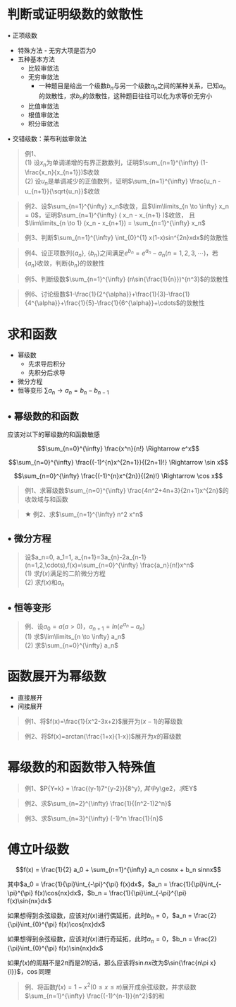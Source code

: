 <script type="text/x-mathjax-config">
  MathJax.Hub.Config({
    tex2jax: {
      inlineMath: [ ['$','$'], ["\(","\)"] ],
      processEscapes: true
    }
  });
</script>
<script type="text/javascript"
  src="https://cdn.mathjax.org/mathjax/latest/MathJax.js?config=TeX-AMS-MML_HTMLorMML">
</script>

# 判断或证明级数的敛散性

• 正项级数

+ 特殊方法 - 无穷大项是否为0
+ 五种基本方法
    + 比较审敛法
    + 无穷审敛法
        + 一种题目是给出一个级数$b_n$与另一个级数$a_n$之间的某种关系，已知$a_n$的敛散性，求$b_n$的敛散性，这种题目往往可以化为求等价无穷小
    + 比值审敛法
    + 根值审敛法
    + 积分审敛法

• 交错级数：莱布利兹审敛法

> 例1、  
> (1) 设${x_n}$为单调递增的有界正数数列，证明$\sum_{n=1}^{\infty} (1-\frac{x_n}{x_{n+1}})$收敛  
> (2) 设${u_n}$是单调减少的正值数列，证明$\sum_{n=1}^{\infty} \frac{u_n - u_{n+1}}{\sqrt{u_n}}$收敛

> 例2、设$\sum_{n=1}^{\infty} x_n$收敛，且$\lim\limits_{n \to \infty} x_n = 0$，证明$\sum_{n=1}^{\infty} ( x_n - x_{n+1} )$收敛，
> 且$\lim\limits_{n \to 1} (x_n - x_{n+1}) = \sum_{n=1}^{\infty} x_n$

> 例3、判断$\sum_{n=1}^{\infty} \int_{0}^{1} x(1-x)sin^{2n}xdx$的敛散性

> 例4、设正项数列$\{a_n\},\ \{b_n\}$之间满足$e^{b_n} = e^{a_n} - a_n (n=1,2,3,\cdots)$，若$\{a_n\}$收敛，判断$\{b_n\}$的敛散性

> 例5、判断级数$\sum_{n=1}^{\infty} (n\sin{\frac{1}{n}})^{n^3}$的敛散性

> 例6、讨论级数$1-\frac{1}{2^{\alpha}}+\frac{1}{3}-\frac{1}{4^{\alpha}}+\frac{1}{5}-\frac{1}{6^{\alpha}}+\cdots$的敛散性

# 求和函数

+ 幂级数
    + 先求导后积分
    + 先积分后求导
+ 微分方程
+ 恒等变形 $\sum a_n \rightarrow a_n = b_n - b_{n-1}$ 

## • 幂级数的和函数

应该对以下的幂级数的和函数敏感

$$\sum_{n=0}^{\infty} \frac{x^n}{n!} \Rightarrow e^x$$

$$\sum_{n=0}^{\infty} \frac{(-1)^{n}x^{2n+1}}{(2n+1)!} \Rightarrow \sin x$$

$$\sum_{n=0}^{\infty} \frac{(-1)^{n}x^{2n}}{(2n)!} \Rightarrow \cos x$$

> 例1、求幂级数$\sum_{n=0}^{\infty} \frac{4n^2+4n+3}{2n+1}x^{2n}$的收敛域与和函数

> ★ 例2、求$\sum_{n=1}^{\infty} n^2 x^n$

## • 微分方程

> 设$a_n=0, a_1=1, a_{n+1}=3a_{n}-2a_{n-1}(n=1,2,\cdots),f(x)=\sum_{n=0}^{\infty} \frac{a_n}{n!}x^n$  
> (1) 求$f(x)$满足的二阶微分方程  
> (2) 求$f(x)$和$a_n$

## • 恒等变形

> 例、设$a_0 = a(a \gt 0)$，$a_{n+1} = ln(e^{a_n} - a_n)$  
> (1) 求$\lim\limits_{n \to \infty} a_n$  
> (2) 求$\sum_{n=0}^{\infty} a_n$

# 函数展开为幂级数

+ 直接展开
+ 间接展开

> 例1、将$f(x)=\frac{1}{x^2-3x+2}$展开为$(x-1)$的幂级数

> 例2、将$f(x)=arctan(\frac{1+x}{1-x})$展开为$x$的幂级数


# 幂级数的和函数带入特殊值

> 例1、$P\{Y=k\} = \frac{(y-1)7^{y-2}}{8^y}, $其中$y\ge2$，求$EY$

> 例2、求$\sum_{n=2}^{\infty} \frac{1}{(n^2-1)2^n}$

> 例3、求$\sum_{n=3}^{\infty} (-1)^n \frac{1}{n}$

# 傅立叶级数

$$f(x) = \frac{1}{2} a_0 + \sum_{n=1}^{\infty} a_n cosnx + b_n sinnx$$

其中$a_0 = \frac{1}{\pi}\int_{-\pi}^{\pi} f(x)dx$，$a_n = \frac{1}{\pi}\int_{-\pi}^{\pi} f(x)\cos{nx}dx$，$b_n = \frac{1}{\pi}\int_{-\pi}^{\pi} f(x)\sin{nx}dx$

如果想得到余弦级数，应该对$f(x)$进行偶延拓，此时$b_n = 0$，$a_n = \frac{2}{\pi}\int_{0}^{\pi} f(x)\cos{nx}dx$

如果想得到余弦级数，应该对$f(x)$进行奇延拓，此时$a_n = 0$，$b_n = \frac{2}{\pi}\int_{0}^{\pi} f(x)\sin{nx}dx$

如果$f(x)$的周期不是$2\pi$而是$2l$的话，那么应该将$\sin{nx}$改为$\sin{\frac{n\pi x}{l}}$，$\cos$同理

> 例、将函数$f(x)=1-x^2(0 \le x \le \pi)$展开成余弦级数，并求级数$\sum_{n=1}^{\infty} \frac{(-1)^{n-1}}{n^2}$的和
